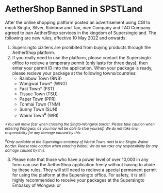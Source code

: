 <link rel="stylesheet" href="https://spstland.github.io/style.css">

# AetherShop Banned in SPSTLand

After the online shopping platform posted an advertisement using CGI to mock Singto, Silver, Rainbow and Tao, *mee* Company and TAO Company agreed to ban AetherShop services in the kingdom of Supersingtoland. The following are new rules, effective 10 May 2022 and onwards:

1. Supersingto cizitens are prohibited from buying products through the AetherShop platform.
2. If you really need to use the platform, please contact the Supersingto office to recieve a temporary permit (only lasts for three days), then enter your permit ID into the application. When your package is ready, please recieve your package at the following towns/countries:
    - Rainbow Town (RNB)
    - Wongwai Town* (WNG)
    - Fast Town* (FST)
    - Tissue Town (TSU)
    - Paper Town (PPR)
    - Tonmai Town (TNM)
    - Sunny Town (SUN)
    - Wairai Town<sup>#</sup> (WRI)

<sub><i>*You will move fast when crossing the Singto-Wongwai border. Please take caution when entering Wongwai, as you may not be able to stop yourself. We do not take any responsibility for any damage caused by this.</i></sub>

<sub><i><sup>#</sup>Only available at the Supersingto embassy of Wairai Town, next to the Singto-Wairai border. Please take caution when entering Wairai. We do not take any responsibility for any damage caused by this.</i></sub>

3. Please note that those who have a power level of over 10,000 in any form can use the AetherShop application freely without having to abide by these rules. They will still need to recieve a special permanent permit for using the platform at the Supersingto office. For safety, it is still highly recommended to receive your packages at the Supersingto Embassy of Wongwai or

